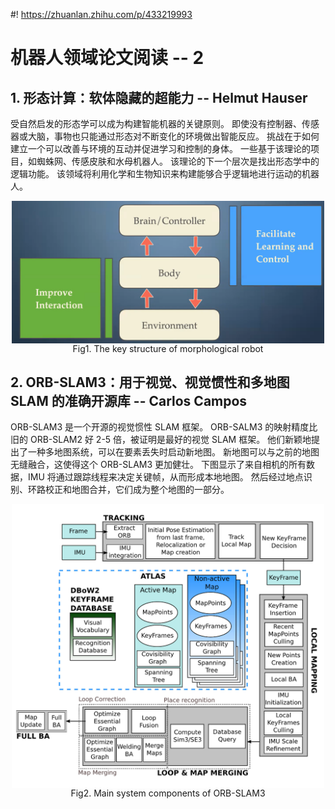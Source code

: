 #! https://zhuanlan.zhihu.com/p/433219993
# 机器人领域论文阅读 -- 2

## 1. 形态计算：软体隐藏的超能力 --  Helmut Hauser

受自然启发的形态学可以成为构建智能机器的关键原则。 即使没有控制器、传感器或大脑，事物也只能通过形态对不断变化的环境做出智能反应。 挑战在于如何建立一个可以改善与环境的互动并促进学习和控制的身体。 一些基于该理论的项目，如蜘蛛网、传感皮肤和水母机器人。 该理论的下一个层次是找出形态学中的逻辑功能。 该领域将利用化学和生物知识来构建能够合乎逻辑地进行运动的机器人。

<div  align="center"> 
<img src="week4/pics/6.png" width = "500"  alt="Fig8. The hierarchy structure of explainable learning" align=center />
</div>
<center>Fig1. The key structure of morphological robot</center>

## 2. ORB-SLAM3：用于视觉、视觉惯性和多地图 SLAM 的准确开源库 -- Carlos Campos

ORB-SLAM3 是一个开源的视觉惯性 SLAM 框架。 ORB-SALM3 的映射精度比旧的 ORB-SLAM2 好 2-5 倍，被证明是最好的视觉 SLAM 框架。 他们新颖地提出了一种多地图系统，可以在要素丢失时启动新地图。 新地图可以与之前的地图无缝融合，这使得这个 ORB-SLAM3 更加健壮。 下图显示了来自相机的所有数据，IMU 将通过跟踪线程来决定关键帧，从而形成本地地图。 然后经过地点识别、环路校正和地图合并，它们成为整个地图的一部分。

<div  align="center"> 
<img src="week3/3.png" width = "500"  alt="Fig8. The hierarchy structure of explainable learning" align=center />
</div>
<center> Fig2. Main system components of ORB-SLAM3</center>

